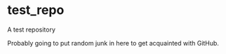 # test_repo
A test repository

Probably going to put random junk in here to get acquainted with GitHub.
